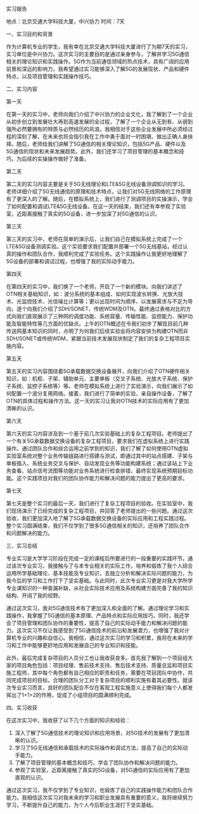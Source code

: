 实习报告

地点：北京交通大学科技大厦，中兴协力 时间：7天

一、实习目的和背景

作为计算机专业的学生，我有幸在北京交通大学科技大厦进行了为期7天的实习，实习单位是中兴协力。这次实习的主要目的是通过亲身参与，了解并学习5G通信相关的理论知识和实践操作。5G作为当前通信领域的热点技术，具有广阔的应用前景和深远的影响力，我希望通过实习能够深入了解5G的发展现状、产品和硬件特点，以及项目管理和实践操作技巧。

二、实习内容

第一天

在第一天的实习中，老师向我们介绍了中兴协力的企业文化，我了解到了一个企业从初步创立到发展壮大再到高速发展的全过程，了解了一个企业从无到有、从弱到强所必然要拥有的特质与必然经历的风浪。我相信对于这些企业发展中所必须经过程的深刻了解，在未来也将会指引我在工作中勇于面对一时困境、做出正确人身抉择。随后，老师给我们讲解了5G通信的相关理论知识，包括5G产品、硬件以及5G通信的现状和未来发展趋势。此外，我们还学习了项目管理的基本概念和技巧，为后续的实操操作做好了准备。

第二天

第二天的实习内容主要是关于5G无线理论和LTE&5G无线设备测调知识的学习。老师详细介绍了5G无线通信的原理和技术特点，让我们对5G无线网络的工作原理有了更深入的了解。随后，在模拟系统上，我们进行了测调项目的实操演示，学会了如何配置和调试LTE&5G无线设备。在这一天的结束，我们还有幸参观了实验室，近距离接触了真实的5G设备，进一步加深了对5G通信的认识。

第三天

第三天的实习中，老师在简单的演示后，让我们自己在模拟系统上完成了一个LTE&5G设备测调实验。这个实验要求我们配置并部署一个5G无线基站，经过认真的操作和团队合作，我顺利完成了实验任务。这个实践操作让我更好地理解了5G设备的部署和调试过程，也增强了我的实际动手能力。

第四天

在第四天的实习中，我们换了一个老师，开启了一个新的模块。向我们讲述了OTN相关基础知识，如：波分系统的基本组成、如何实现波长转换、光放大技术、光监控技术、光信噪比计算等；更以出现时间为顺序、以发展需求与不足为导向，逐个向我们介绍了SDH/SONET、传统WDM及OTN。最终通过表格对比的方式向我们直观展示了三种网的调度功能、系统容量、传输性能、监控能力、保护功能及智能特性等几方面的优缺点。上午的OTN概述在令我们初步了解现目前几种传送网基本知识的同时，点明了为何我们后续实验会将内容安排为构建OTN而非SDH/SONET或传统WDM，紧跟当前技术发展现状制定了我们的复杂工程项目实施内容。

第五天

第五天的实习内容围绕着5G承载数据交换设备展开，向我们介绍了OTN硬件相关知识，如：机柜、子架、辅助单元、主要单板（交叉子系统、光放大子系统、保护子系统、监控子系统等）等。老师在模拟系统上进行了实验演示，向我们展示了如何配置一个波分复用网络。接着，我们进行了简单的实验，亲自操作设备，了解了OTN的具体过程和操作方法。这一天的实习让我对OTN技术的实际应用有了更加清晰的认识。

第六天

第六天的实习内容涉及到一个基于前几次实验基础上的复杂工程项目。老师提出了一个有关5G承载数据交换设备的复杂工程项目，要求我们在虚拟系统上进行实践操作。通过团队合作和综合运用之前学到的知识，我们了解了如何使用OTN虚拟实验室系统对整个业务传输链路进行搭建与测试，即通过其中的站点搭建、子架与单板插入、系统业务交叉与保护、自动发现业务等功能构建系统；通过该站上下业务查看、站点信号流图等功能对业务系统进行检查排错，最终实现系统预期目标功能。这个实践项目对我们的团队协作能力和解决问题的能力提出了更高的要求。

第七天

第七天是整个实习的最后一天，我们进行了复杂工程项目的验收。在实验室中，我们现场演示了已经完成的复杂工程项目，并回答了老师提出的一些问题。通过这次验收，我们更加深入地了解了5G承载数据交换设备的实际应用和工程实践过程。整个实习圆满结束，我们不仅学到了很多5G通信相关的知识，还培养了团队合作和问题解决的能力。

三、实习总结

专业实习是大学学习阶段在完成一定的课程后所要进行的一段重要的实践环节。通过该次专业实习，我接触与了与本专业相关的实际工作，培养和锻炼了我个人综合运用所学基础理论、基本技能及专业知识，去独立分析和解决实际问题的能力，为我今后的学习和工作打下了坚实基础。与此同时，此次专业实习更是对我大学所学专业课知识的一种查漏补缺，从社会实际技术应用及系统构建方面完善了我的知识结构、开阔了我的视野。

通过这次实习，我对5G通信技术有了更加深入和全面的了解。通过理论学习和实践操作，我掌握了5G通信的基本原理、产品特点和实际应用技巧。同时，我还学会了项目管理和团队协作的重要性，提高了自己的实际动手能力和解决问题的能力。这次实习不仅让我感受到了5G通信技术的前沿和发展潜力，也增强了我对计算机专业的兴趣和自信心。我相信，通过这次实习的学习和积累，我将在未来的学习和工作中能够更好地应用和发展自己的专业知识和技能。

此外，最后完成复杂项目的人员分工也让我收获良多。首先我了解到一个项目组大家的项目角色包括：项目经理、售前技术支持、售后技术支持、质量总监和项目实施工程师，其中每个角色都有自己相应的职责和任务，需要在项目团队中协作，共同完成项目的目标。合理的团队分工对于复杂项目的顺利实施有着其必要性。就该次专业实习而言，良好的团队配合不仅在客观工程实施意义上使得我们每个人都发挥出了1+1>2的作用，促成了小组项目的圆满顺利完成。

四、实习收获

在这次实习中，我收获了以下几个方面的知识和经验：

1. 深入了解了5G通信技术的理论知识和应用场景，对5G技术的发展有了更加清晰的认识。
2. 学习了5G无线通信和承载技术的实际操作和调试方法，提高了自己的实际动手能力。
3. 了解了项目管理的基本概念和技巧，学会了团队协作和解决问题的能力。
4. 参观了实验室，近距离接触了真实的5G设备，对5G通信的实际应用有了更加直观的认识。

通过这次实习，我不仅学到了专业知识，也锻炼了自己的实践操作能力和团队合作能力。我相信这次实习对我未来的学习和职业发展具有重要的意义，我将继续努力学习，不断提升自己的能力，为个人今后职业生涯打下坚实基础。